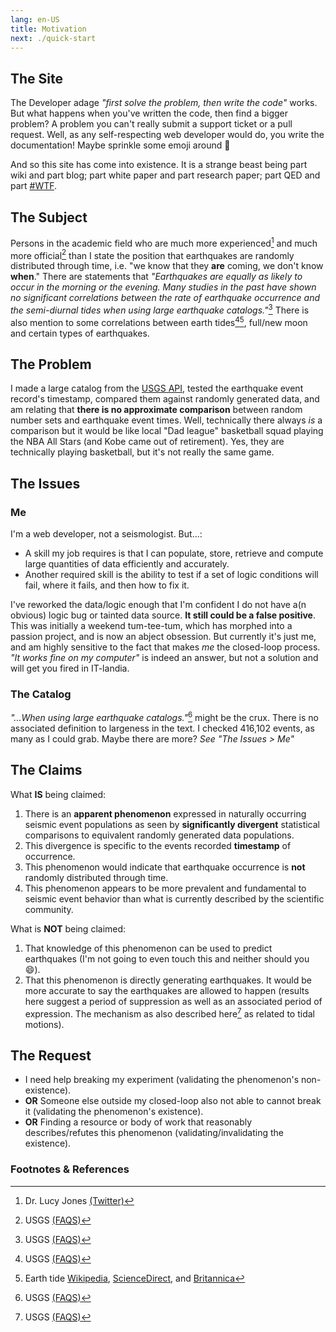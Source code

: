 ```yaml
---
lang: en-US
title: Motivation
next: ./quick-start
---
```


## The Site

The Developer adage _"first solve the problem, then write the code"_ works. But what happens when you've written the code, then find a bigger problem? A problem you can't really submit a support ticket or a pull request. Well, as any self-respecting web developer would do, you write the documentation! Maybe sprinkle some emoji around :100: 

And so this site has come into existence. It is a strange beast being part wiki and part blog; part white paper and part research paper; part QED and part [#WTF](https://media.giphy.com/media/X7RqxMHCCW21G/giphy.gif).


 
 ## The Subject
 
 Persons in the academic field who are much more experienced[^first] and much more official[^second] than I state the position that earthquakes are randomly distributed through time, i.e. "we know that they **are** coming, we don't know **when**." There are statements that _"Earthquakes are equally as likely to occur in the morning or the evening. Many studies in the past have shown no significant correlations between the rate of earthquake occurrence and the semi-diurnal tides when using large earthquake catalogs."_[^second] There is also mention to some correlations between earth tides[^second][^third], full/new moon and certain types of earthquakes.

## The Problem

I made a large catalog from the [USGS API](https://earthquake.usgs.gov/fdsnws/event/1/), tested the earthquake event record's timestamp, compared them against randomly generated data, and am relating that **there is no approximate comparison** between random number sets and earthquake event times. Well, technically there always _is_ a comparison but it would be like local "Dad league" basketball squad playing the NBA All Stars (and Kobe came out of retirement). Yes, they are technically playing basketball, but it's not really the same game.

## The Issues

### Me

I'm a web developer, not a seismologist. But...:

- A skill my job requires is that I can populate, store, retrieve and compute large quantities of data efficiently and accurately.
- Another required skill is the ability to test if a set of logic conditions will fail, where it fails, and then how to fix it.

I've reworked the data/logic enough that I'm confident I do not have a(n obvious) logic bug or tainted data source. **It still could be a false positive**. This was initially a weekend tum-tee-tum, which has morphed into a passion project, and is now an abject obsession. But currently it's just me, and am highly sensitive to the fact that makes _me_ the closed-loop process. *"It works fine on my computer"* is indeed an answer, but not a solution and will get you fired in IT-landia.

### The Catalog

_"...When using large earthquake catalogs."_[^second] might be the crux. There is no associated definition to largeness in the text. I checked 416,102 events, as many as I could grab. Maybe there are more? _See "The Issues > Me"_

## The Claims

What **IS** being claimed:

1) There is an **apparent phenomenon** expressed in naturally occurring seismic event populations as seen by **significantly divergent** statistical comparisons to equivalent randomly generated data populations.
2) This divergence is specific to the events recorded **timestamp** of occurrence.
3) This phenomenon would indicate that earthquake occurrence is **not** randomly distributed through time.
4) This phenomenon appears to be more prevalent and fundamental to seismic event behavior than what is currently described by the scientific community.

What is **NOT** being claimed:

1) That knowledge of this phenomenon can be used to predict earthquakes (I'm not going to even touch this and neither should you :smile:).
2) That this phenomenon is directly generating earthquakes. It would be more accurate to say the earthquakes are allowed to happen (results here suggest a period of suppression as well as an associated period of expression. The mechanism as also described here[^second] as related to tidal motions).

## The Request

- I need help breaking my experiment (validating the phenomenon's non-existence).
- **OR** Someone else outside my closed-loop also not able to cannot break it (validating the phenomenon's existence).
- **OR** Finding a resource or body of work that reasonably describes/refutes this phenomenon (validating/invalidating the existence).

### Footnotes & References

[^first]: Dr. Lucy Jones [(Twitter)](https://twitter.com/drlucyjones/status/1032043468699258880)
[^second]: USGS [(FAQS)](https://www.usgs.gov/faqs/can-position-moon-or-planets-affect-seismicity-are-there-more-earthquakes-morningin-eveningat-a?qt-news_science_products=0#qt-news_science_products)
[^third]: Earth tide [Wikipedia](https://en.wikipedia.org/wiki/Earth_tide), [ScienceDirect](https://www.sciencedirect.com/science/article/pii/S042298940871153X), and [Britannica](https://www.britannica.com/science/Earth-tide)
